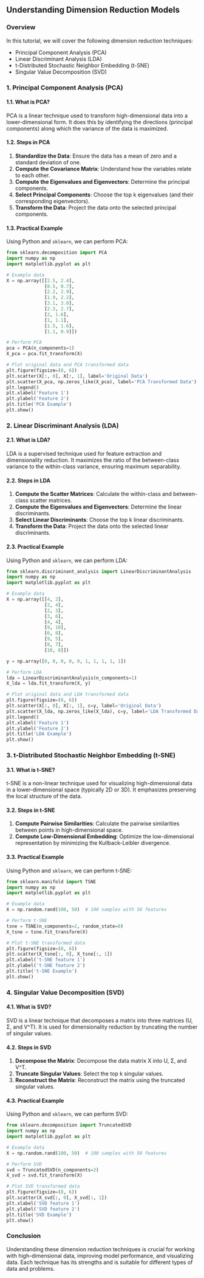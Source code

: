 ## Understanding Dimension Reduction Models

### Overview
In this tutorial, we will cover the following dimension reduction techniques:
- Principal Component Analysis (PCA)
- Linear Discriminant Analysis (LDA)
- t-Distributed Stochastic Neighbor Embedding (t-SNE)
- Singular Value Decomposition (SVD)

### 1. Principal Component Analysis (PCA)

#### 1.1. What is PCA?
PCA is a linear technique used to transform high-dimensional data into a lower-dimensional form. It does this by identifying the directions (principal components) along which the variance of the data is maximized.

#### 1.2. Steps in PCA
1. **Standardize the Data**: Ensure the data has a mean of zero and a standard deviation of one.
2. **Compute the Covariance Matrix**: Understand how the variables relate to each other.
3. **Compute the Eigenvalues and Eigenvectors**: Determine the principal components.
4. **Select Principal Components**: Choose the top k eigenvalues (and their corresponding eigenvectors).
5. **Transform the Data**: Project the data onto the selected principal components.

#### 1.3. Practical Example
Using Python and `sklearn`, we can perform PCA:

```python
from sklearn.decomposition import PCA
import numpy as np
import matplotlib.pyplot as plt

# Example data
X = np.array([[2.5, 2.4],
              [0.5, 0.7],
              [2.2, 2.9],
              [1.9, 2.2],
              [3.1, 3.0],
              [2.3, 2.7],
              [2, 1.6],
              [1, 1.1],
              [1.5, 1.6],
              [1.1, 0.9]])

# Perform PCA
pca = PCA(n_components=1)
X_pca = pca.fit_transform(X)

# Plot original data and PCA transformed data
plt.figure(figsize=(8, 6))
plt.scatter(X[:, 0], X[:, 1], label='Original Data')
plt.scatter(X_pca, np.zeros_like(X_pca), label='PCA Transformed Data')
plt.legend()
plt.xlabel('Feature 1')
plt.ylabel('Feature 2')
plt.title('PCA Example')
plt.show()
```

### 2. Linear Discriminant Analysis (LDA)

#### 2.1. What is LDA?
LDA is a supervised technique used for feature extraction and dimensionality reduction. It maximizes the ratio of the between-class variance to the within-class variance, ensuring maximum separability.

#### 2.2. Steps in LDA
1. **Compute the Scatter Matrices**: Calculate the within-class and between-class scatter matrices.
2. **Compute the Eigenvalues and Eigenvectors**: Determine the linear discriminants.
3. **Select Linear Discriminants**: Choose the top k linear discriminants.
4. **Transform the Data**: Project the data onto the selected linear discriminants.

#### 2.3. Practical Example
Using Python and `sklearn`, we can perform LDA:

```python
from sklearn.discriminant_analysis import LinearDiscriminantAnalysis
import numpy as np
import matplotlib.pyplot as plt

# Example data
X = np.array([[4, 2],
              [2, 4],
              [2, 3],
              [3, 6],
              [4, 4],
              [9, 10],
              [6, 8],
              [9, 5],
              [8, 7],
              [10, 8]])

y = np.array([0, 0, 0, 0, 0, 1, 1, 1, 1, 1])

# Perform LDA
lda = LinearDiscriminantAnalysis(n_components=1)
X_lda = lda.fit_transform(X, y)

# Plot original data and LDA transformed data
plt.figure(figsize=(8, 6))
plt.scatter(X[:, 0], X[:, 1], c=y, label='Original Data')
plt.scatter(X_lda, np.zeros_like(X_lda), c=y, label='LDA Transformed Data')
plt.legend()
plt.xlabel('Feature 1')
plt.ylabel('Feature 2')
plt.title('LDA Example')
plt.show()
```

### 3. t-Distributed Stochastic Neighbor Embedding (t-SNE)

#### 3.1. What is t-SNE?
t-SNE is a non-linear technique used for visualizing high-dimensional data in a lower-dimensional space (typically 2D or 3D). It emphasizes preserving the local structure of the data.

#### 3.2. Steps in t-SNE
1. **Compute Pairwise Similarities**: Calculate the pairwise similarities between points in high-dimensional space.
2. **Compute Low-Dimensional Embedding**: Optimize the low-dimensional representation by minimizing the Kullback-Leibler divergence.

#### 3.3. Practical Example
Using Python and `sklearn`, we can perform t-SNE:

```python
from sklearn.manifold import TSNE
import numpy as np
import matplotlib.pyplot as plt

# Example data
X = np.random.rand(100, 50)  # 100 samples with 50 features

# Perform t-SNE
tsne = TSNE(n_components=2, random_state=0)
X_tsne = tsne.fit_transform(X)

# Plot t-SNE transformed data
plt.figure(figsize=(8, 6))
plt.scatter(X_tsne[:, 0], X_tsne[:, 1])
plt.xlabel('t-SNE feature 1')
plt.ylabel('t-SNE feature 2')
plt.title('t-SNE Example')
plt.show()
```

### 4. Singular Value Decomposition (SVD)

#### 4.1. What is SVD?
SVD is a linear technique that decomposes a matrix into three matrices (U, Σ, and V^T). It is used for dimensionality reduction by truncating the number of singular values.

#### 4.2. Steps in SVD
1. **Decompose the Matrix**: Decompose the data matrix X into U, Σ, and V^T.
2. **Truncate Singular Values**: Select the top k singular values.
3. **Reconstruct the Matrix**: Reconstruct the matrix using the truncated singular values.

#### 4.3. Practical Example
Using Python and `sklearn`, we can perform SVD:

```python
from sklearn.decomposition import TruncatedSVD
import numpy as np
import matplotlib.pyplot as plt

# Example data
X = np.random.rand(100, 50)  # 100 samples with 50 features

# Perform SVD
svd = TruncatedSVD(n_components=2)
X_svd = svd.fit_transform(X)

# Plot SVD transformed data
plt.figure(figsize=(8, 6))
plt.scatter(X_svd[:, 0], X_svd[:, 1])
plt.xlabel('SVD feature 1')
plt.ylabel('SVD feature 2')
plt.title('SVD Example')
plt.show()
```

### Conclusion
Understanding these dimension reduction techniques is crucial for working with high-dimensional data, improving model performance, and visualizing data. Each technique has its strengths and is suitable for different types of data and problems.
